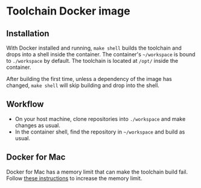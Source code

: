 # Toolchain Docker image

## Installation

With Docker installed and running, `make shell` builds the toolchain and drops into a shell inside the container. The container's `~/workspace` is bound to `./workspace` by default. The toolchain is located at `/opt/` inside the container.

After building the first time, unless a dependency of the image has changed, `make shell` will skip building and drop into the shell.

## Workflow

- On your host machine, clone repositories into `./workspace` and make changes as usual.
- In the container shell, find the repository in `~/workspace` and build as usual.

## Docker for Mac

Docker for Mac has a memory limit that can make the toolchain build fail. Follow [these instructions](https://docs.docker.com/docker-for-mac/) to increase the memory limit.
